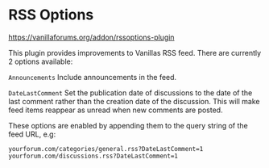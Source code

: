 # RSS Options

https://vanillaforums.org/addon/rssoptions-plugin

This plugin provides improvements to Vanillas RSS feed.
There are currently 2 options available:

`Announcements` Include announcements in the feed.

`DateLastComment` Set the publication date of discussions to the date of the last comment rather than the creation date of the discussion.
This will make feed items reappear as unread when new comments are posted.


These options are enabled by appending them to the query string of the feed URL, e.g:

    yourforum.com/categories/general.rss?DateLastComment=1
    yourforum.com/discussions.rss?DateLastComment=1
    
